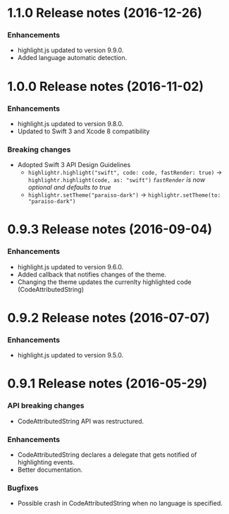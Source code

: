 1.1.0 Release notes (2016-12-26)
=============================================================

### Enhancements

* highlight.js updated to version 9.9.0.
* Added language automatic detection.

1.0.0 Release notes (2016-11-02)
=============================================================

### Enhancements

* highlight.js updated to version 9.8.0.
* Updated to Swift 3 and Xcode 8 compatibility

### Breaking changes

* Adopted Swift 3 API Design Guidelines
    - `highlightr.highlight("swift", code: code, fastRender: true)` -> `highlightr.highlight(code, as: "swift")` *`fastRender` is now optional and defaults to true*
    - `highlightr.setTheme("paraiso-dark")` -> `highlightr.setTheme(to: "paraiso-dark")`

0.9.3 Release notes (2016-09-04)
=============================================================

### Enhancements

* highlight.js updated to version 9.6.0.
* Added callback that notifies changes of the theme.
* Changing the theme updates the currenlty highlighted code (CodeAttributedString)

0.9.2 Release notes (2016-07-07)
=============================================================

### Enhancements

* highlight.js updated to version 9.5.0.

0.9.1 Release notes (2016-05-29)
=============================================================

### API breaking changes

* CodeAttributedString API was restructured.

### Enhancements

* CodeAttributedString declares a delegate that gets notified of highlighting events.
* Better documentation.

### Bugfixes

* Possible crash in CodeAttributedString when no language is specified.
